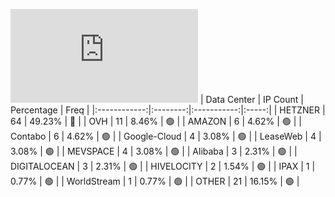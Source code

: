 ![Diagramm](https://github.com/obajay/StateSync-snapshots/blob/main/Projects/Dymension/1/README.md)
| Data Center | IP Count | Percentage | Freq |
|:------------:|:--------:|:-----------:|:-----:|
| HETZNER | 64 | 49.23% | 🔴 |
| OVH | 11 | 8.46% | 🟢 |
| AMAZON | 6 | 4.62% | 🟢 |
| Contabo | 6 | 4.62% | 🟢 |
| Google-Cloud | 4 | 3.08% | 🟢 |
| LeaseWeb | 4 | 3.08% | 🟢 |
| MEVSPACE | 4 | 3.08% | 🟢 |
| Alibaba | 3 | 2.31% | 🟢 |
| DIGITALOCEAN | 3 | 2.31% | 🟢 |
| HIVELOCITY | 2 | 1.54% | 🟢 |
| IPAX | 1 | 0.77% | 🟢 |
| WorldStream | 1 | 0.77% | 🟢 |
| OTHER | 21 | 16.15% | 🟢 |